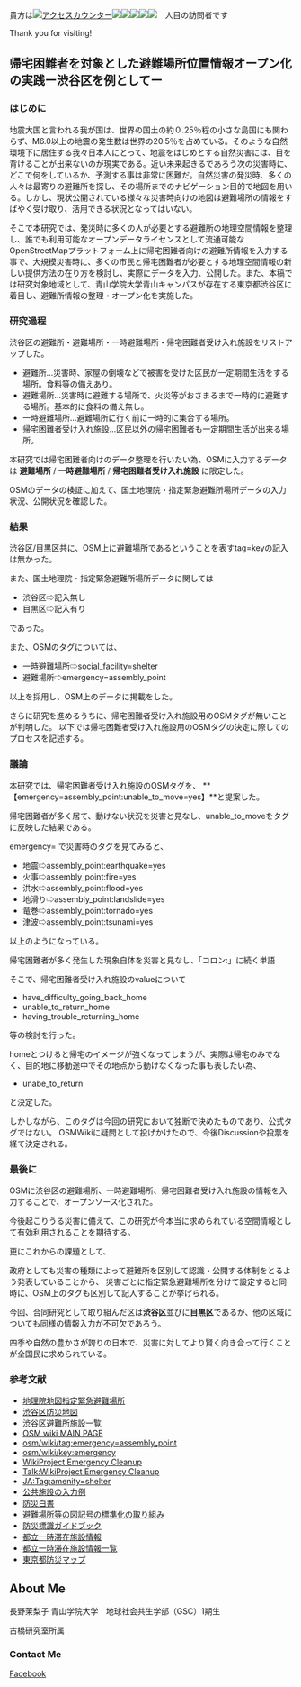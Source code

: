 

貴方は<!--タグはここから--><a href="http://www.rays-counter.com/"><img src="http://www.rays-counter.com/d411_f6_231/5b28c43192109/" alt="アクセスカウンター" border="0"></a><img src="http://www.rays-counter.com/images/counter_01.gif" border="0"><img src="http://www.rays-counter.com/images/counter_02.gif" border="0"><img src="http://www.rays-counter.com/images/counter_03.gif" border="0"><img src="http://www.rays-counter.com/images/counter_04.gif" border="0" ><img src="http://www.rays-counter.com/images/counter_05.gif" border="0"><!--ここまで-->　人目の訪問者です


Thank you for visiting!

## 帰宅困難者を対象とした避難場所位置情報オープン化の実践ー渋谷区を例としてー

### はじめに
地震大国と言われる我が国は、世界の国土の約０.25％程の小さな島国にも関わらず、M6.0以上の地震の発生数は世界の20.5％を占めている。そのような自然環境下に居住する我々日本人にとって、地震をはじめとする自然災害には、目を背けることが出来ないのが現実である。近い未来起きるであろう次の災害時に、どこで何をしているか、予測する事は非常に困難だ。自然災害の発災時、多くの人々は最寄りの避難所を探し、その場所までのナビゲーション目的で地図を用いる。しかし、現状公開されている様々な災害時向けの地図は避難場所の情報をすばやく受け取り、活用できる状況となってはいない。

そこで本研究では、発災時に多くの人が必要とする避難所の地理空間情報を整理し、誰でも利用可能なオープンデータライセンスとして流通可能なOpenStreetMapプラットフォーム上に帰宅困難者向けの避難所情報を入力する事で、大規模災害時に、多くの市民と帰宅困難者が必要とする地理空間情報の新しい提供方法の在り方を検討し、実際にデータを入力、公開した。また、本稿では研究対象地域として、青山学院大学青山キャンパスが存在する東京都渋谷区に着目し、避難所情報の整理・オープン化を実施した。


### 研究過程
渋谷区の避難所・避難場所・一時避難場所・帰宅困難者受け入れ施設をリストアップした。
* 避難所…災害時、家屋の倒壊などで被害を受けた区民が一定期間生活をする場所。食料等の備えあり。
* 避難場所…災害時に避難する場所で、火災等がおさまるまで一時的に避難する場所。基本的に食料の備え無し。
* 一時避難場所…避難場所に行く前に一時的に集合する場所。
* 帰宅困難者受け入れ施設…区民以外の帰宅困難者も一定期間生活が出来る場所。

本研究では帰宅困難者向けのデータ整理を行いたい為、OSMに入力するデータは
**避難場所**   /  **一時避難場所** /  **帰宅困難者受け入れ施設**   に限定した。

OSMのデータの検証に加えて、国土地理院・指定緊急避難所場所データの入力状況、公開状況を確認した。


### 結果
渋谷区/目黒区共に、OSM上に避難場所であるということを表すtag=keyの記入は無かった。

また、国土地理院・指定緊急避難所場所データに関しては

* 渋谷区⇨記入無し
* 目黒区⇨記入有り

であった。

また、OSMのタグについては、
* 一時避難場所⇨social_facility=shelter
* 避難場所⇨emergency=assembly_point

以上を採用し、OSM上のデータに掲載をした。


さらに研究を進めるうちに、帰宅困難者受け入れ施設用のOSMタグが無いことが判明した。
以下では帰宅困難者受け入れ施設用のOSMタグの決定に際してのプロセスを記述する。


### 議論
本研究では、帰宅困難者受け入れ施設のOSMタグを、
**【emergency=assembly_point:unable_to_move=yes】**と提案した。

帰宅困難者が多く居て、動けない状況を災害と見なし、unable_to_moveをタグに反映した結果である。


emergency= で災害時のタグを見てみると、
* 地震⇨assembly_point:earthquake=yes
* 火事⇨assembly_point:fire=yes
* 洪水⇨assembly_point:flood=yes
* 地滑り⇨assembly_point:landslide=yes
* 竜巻⇨assembly_point:tornado=yes
* 津波⇨assembly_point:tsunami=yes

以上のようになっている。

帰宅困難者が多く発生した現象自体を災害と見なし、「コロン:」に続く単語

そこで、帰宅困難者受け入れ施設のvalueについて
* have_difficulty_going_back_home
* unable_to_return_home
* having_trouble_returning_home

等の検討を行った。

homeとつけると帰宅のイメージが強くなってしまうが、実際は帰宅のみでなく、目的地に移動途中でその地点から動けなくなった事も表したい為、
* unabe_to_return

と決定した。

しかしながら、このタグは今回の研究において独断で決めたものであり、公式タグではない。
OSMWikiに疑問として投げかけたので、今後Discussionや投票を経て決定される。


### 最後に
OSMに渋谷区の避難場所、一時避難場所、帰宅困難者受け入れ施設の情報を入力することで、オープンソース化された。

今後起こりうる災害に備えて、この研究が今本当に求められている空間情報として有効利用されることを期待する。

更にこれからの課題として、

政府としても災害の種類によって避難所を区別して認識・公開する体制をとるよう発表していることから、
災害ごとに指定緊急避難場所を分けて設定すると同時に、OSM上のタグも区別して記入することが挙げられる。

今回、合同研究として取り組んだ区は**渋谷区**並びに**目黒区**であるが、他の区域についても同様の情報入力が不可欠であろう。

四季や自然の豊かさが誇りの日本で、災害に対してより賢く向き合って行くことが全国民に求められている。



### 参考文献
* [地理院地図指定緊急避難場所](https://maps.gsi.go.jp/#14/35.665021/139.695725/&base=std&ls=std%2C0.29%7Cskhb04&disp=11&lcd=skhb04&vs=c1j0h0k0l0u0t0z0r0s0f0&d=vl)
* [渋谷区防災地図](https://www.city.shibuya.tokyo.jp/assets/detail/files/anzen_bosai_hasai_pdf_bosaimap2017.pdf)
* [渋谷区避難所施設一覧](https://www.city.shibuya.tokyo.jp/anzen/bosai/hinan/itiran.html)
* [OSM wiki MAIN PAGE](https://wiki.openstreetmap.org/wiki/JA:Main_Page)
* [osm/wiki/tag:emergency=assembly_point](https://wiki.openstreetmap.org/wiki/JA:Tag:emergency%3Dassembly_point)
* [osm/wiki/key:emergency](https://en.wikipedia.org/wiki/Meeting_point)
* [WikiProject Emergency Cleanup](https://wiki.openstreetmap.org/wiki/JA:WikiProject_Emergency_Cleanup)
* [Talk:WikiProject Emergency Cleanup](https://wiki.openstreetmap.org/wiki/JA:Talk:WikiProject_Emergency_Cleanup)
* [JA:Tag:amenity=shelter](https://wiki.openstreetmap.org/wiki/JA:Tag:amenity%3Dshelter)
* [公共施設の入力例](https://wiki.openstreetmap.org/wiki/JA:Tag:amenity%3Dsocial_centre)
* [防災白書](http://www.bousai.go.jp/kaigirep/hakusho/h30/honbun/index.html)
* [避難場所等の図記号の標準化の取り組み](http://www.bousai.go.jp/kyoiku/zukigo/index.html)
* [防災標識ガイドブック](http://www.bousai.go.jp/kyoiku/zukigo/pdf/symbol_02.pdf)
* [都立一時滞在施設情報](http://www.bousai.metro.tokyo.jp/smart/kitaku_portal/1005196/1005247.html)
* [都立一時滞在施設情報一覧](http://www.bousai.metro.tokyo.jp/smart/_res/projects/default_project/_page_/001/005/247/20180401.pdf)
* [東京都防災マップ](http://map.bousai.metro.tokyo.jp/search_facility_list.html?p1=&p2=51&p3=)





## About Me

長野茉梨子
青山学院大学　地球社会共生学部（GSC）1期生　

古橋研究室所属




### Contact Me

[Facebook](https://www.facebook.com/mariko.nagano.92)
